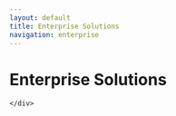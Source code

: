 ```yaml
---
layout: default
title: Enterprise Solutions
navigation: enterprise
---
```

<div class="main-content">
  <div class="clearfix">
    <div class="main-content three-fourths">
      <h1>Enterprise Solutions</h1>
    	                	
    </div>

  </div>
</div>

